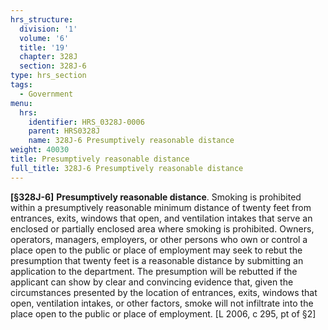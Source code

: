 ```yaml
---
hrs_structure:
  division: '1'
  volume: '6'
  title: '19'
  chapter: 328J
  section: 328J-6
type: hrs_section
tags:
  - Government
menu:
  hrs:
    identifier: HRS_0328J-0006
    parent: HRS0328J
    name: 328J-6 Presumptively reasonable distance
weight: 40030
title: Presumptively reasonable distance
full_title: 328J-6 Presumptively reasonable distance
---
```

**[§328J-6]** **Presumptively reasonable distance**. Smoking is prohibited within a presumptively reasonable minimum distance of twenty feet from entrances, exits, windows that open, and ventilation intakes that serve an enclosed or partially enclosed area where smoking is prohibited. Owners, operators, managers, employers, or other persons who own or control a place open to the public or place of employment may seek to rebut the presumption that twenty feet is a reasonable distance by submitting an application to the department. The presumption will be rebutted if the applicant can show by clear and convincing evidence that, given the circumstances presented by the location of entrances, exits, windows that open, ventilation intakes, or other factors, smoke will not infiltrate into the place open to the public or place of employment. [L 2006, c 295, pt of §2]